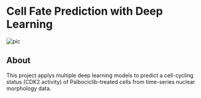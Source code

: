 #  Cell Fate Prediction with Deep Learning
![pic](palbo_cells.pnd)
## About
This project applys multiple deep learning models to predict a cell-cycling status (CDK2 activity) of Palbociclib-treated cells from time-series nuclear morphology data.
